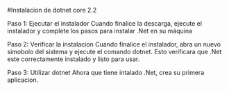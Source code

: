 #Instalacion de dotnet core 2.2

Paso 1: Ejecutar el instalador
Cuando finalice la descarga, ejecute el instalador y complete los pasos para instalar .Net en su máquina

Paso 2: Verificar la instalacion
Cuando finalice el instalador, abra un nuevo simobolo del sistema y ejecute el comando dotnet. Esto verificara que .Net este correctamente instalado y listo para usar.

Paso 3: Utilizar dotnet 
Ahora que tiene intalado .Net, crea su primera aplicacion.
